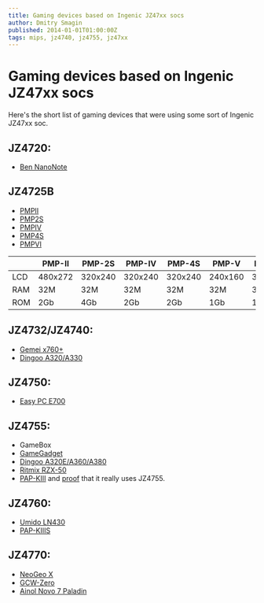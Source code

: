 ```yaml
---
title: Gaming devices based on Ingenic JZ47xx socs
author: Dmitry Smagin
published: 2014-01-01T01:00:00Z
tags: mips, jz4740, jz4755, jz47xx
---
```


# Gaming devices based on Ingenic JZ47xx socs

Here's the short list of gaming devices that were using some sort of Ingenic JZ47xx soc.

## JZ4720:

* [Ben NanoNote](http://en.qi-hardware.com/wiki/Ben_NanoNote)

## JZ4725B

* [PMPII](http://ru.aliexpress.com/item/High-Quality-32-bit-game-consoles-player-Home-game-console-3-0-Inch-HD-Display-Built/32517714325.html?spm=2114.03010208.3.164.zMHHkr&ws_ab_test=searchweb201556_6,searchweb201602_4_10017_10010_10011_10018_10019_505_506_503_504_10034_10032_10020_502_10001_10002_10005_10006_10021_10003_10022_10004_401_10009_10007_10008,searchweb201603_1&btsid=366d0652-7c04-4c3d-8254-92ba63882c54)
* [PMP2S](http://ru.aliexpress.com/item/100-Factory-Price-64-bit-game-consoles-player-Home-game-console-3-0-Inch-HD-Display/32515705907.html?spm=2114.03010208.3.172.zMHHkr&ws_ab_test=searchweb201556_6,searchweb201602_4_10017_10010_10011_10018_10019_505_506_503_504_10034_10032_10020_502_10001_10002_10005_10006_10021_10003_10022_10004_401_10009_10007_10008,searchweb201603_1&btsid=366d0652-7c04-4c3d-8254-92ba63882c54)
* [PMPIV](http://ru.aliexpress.com/store/product/Super-Portable-Game-Player-Handheld-Game-Consoles-3-0-inch-Colorful-Display-Support-MP3-MP4-E/805570_32517822406.html)
* [PMP4S](http://ru.aliexpress.com/store/product/2016-NEW-HOT-3-0-Inch-480-272-resolution-PVP-Portable-Handheld-Game-Console-Support-For/1197381_32603920527.html)
* [PMPVI](http://ru.aliexpress.com/item/High-Quality-3-0-inch-Portable-Game-Console-MP3-MP4-Player-E-book-FM-32-bit/32358314358.html?spm=2114.03010208.3.135.zMHHkr&ws_ab_test=searchweb201556_6,searchweb201602_4_10017_10010_10011_10018_10019_505_506_503_504_10034_10032_10020_502_10001_10002_10005_10006_10021_10003_10022_10004_401_10009_10007_10008,searchweb201603_1&btsid=366d0652-7c04-4c3d-8254-92ba63882c54)


|      | PMP-II    | PMP-2S   | PMP-IV  | PMP-4S  | PMP-V   | PMP-VI  |
|------|-----------|----------|---------|---------|---------|---------|
| LCD  | 480x272   | 320x240  | 320x240 | 320x240 | 240x160 | 320x240 |
| RAM  | 32M       | 32M      | 32M     | 32M     | 32M     | 32M     |
| ROM  | 2Gb       | 4Gb      | 2Gb     | 2Gb     | 1Gb     | 1Gb     |


## JZ4732/JZ4740: 

* [Gemei x760+](https://www.chinavasion.com/china/wholesale/MP3_Players/4GB_MP4_Players/Gemei_X760_Multi_Platform_Portable_Gaming_Entertainment_System#specsa)
* [Dingoo A320/A330](https://en.wikipedia.org/wiki/Dingoo)

## JZ4750:

* [Easy PC E700](https://habr.com/en/post/147221/)

## JZ4755:

* GameBox
* [GameGadget](http://web.archive.org/web/20151117212722/http://gamegadget.net/)
* [Dingoo A320E/A360/A380](http://web.archive.org/web/20141104145735/http://www.dingoo.hk/en_product.asp)
* [Ritmix RZX-50](https://web.archive.org/web/20191120053910/http://www.ritmixrussia.ru/products/rzx-50)
* [PAP-KIII](http://www.ylmchina.com/en/product.asp?id=1,1,10) and [proof](http://dingoo-scene.blogspot.ru/2013/06/nick-nillos-review-of-pap-kiii.html) that it really uses JZ4755.

## JZ4760:

* [Umido LN430](http://www.umidotech.com/game-machine/game-machine-LN430.html)
* [PAP-KIIIS](http://www.ylmchina.com/en/product.asp?id=1,1,11,39)

## JZ4770:

* [NeoGeo X](http://neogeox.com/)
* [GCW-Zero](http://www.gcw-zero.com/)
* [Ainol Novo 7 Paladin](http://www.ainol-novo.com/ainol-novo-7-paladin-first-android-4-0-tablet-pc.html)
